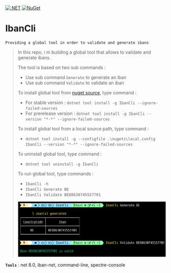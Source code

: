 [![.NET](https://github.com/aimenux/IbanCli/actions/workflows/ci.yml/badge.svg)](https://github.com/aimenux/IbanCli/actions/workflows/ci.yml)
[![NuGet](https://img.shields.io/nuget/v/IbanCli)](https://www.nuget.org/packages/IbanCli/)

# IbanCli
```
Providing a global tool in order to validate and generate ibans
```

> In this repo, i m building a global tool that allows to validate and generate ibans.
>
> The tool is based on two sub commands :
> - Use sub command `Generate` to generate an iban
> - Use sub command `Validate` to validate an iban
>
>
> To install global tool from [nuget source](https://www.nuget.org/packages/IbanCli), type command :
> - For stable version : `dotnet tool install -g IbanCli --ignore-failed-sources`
> - For prerelease version : `dotnet tool install -g IbanCli --version "*-*" --ignore-failed-sources`
>
> 
> To install global tool from a local source path, type command :
> - `dotnet tool install -g --configfile .\nugets\local.config IbanCli --version "*-*" --ignore-failed-sources`
>
> 
> To uninstall global tool, type command :
> - `dotnet tool uninstall -g IbanCli`
>
> 
> To run global tool, type commands :
> - `IbanCli -h`
> - `IbanCli Generate BE`
> - `IbanCli Validate BE88630745557701`
> 
> 
> ![IbanCli](Screenshots/IbanCli.png)
>

**`Tools`** : net 8.0, iban-net, command-line, spectre-console